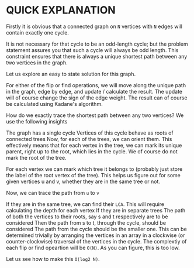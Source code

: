# QUICK EXPLANATION

Firstly it is obvious that a connected graph on `N` vertices with `N` edges will contain exactly one cycle.

It is not necessary for that cycle to be an odd-length cycle; but the problem statement assures you that such a cycle will always be odd length. This constraint ensures that there is always a unique shortest path between any two vertices in the graph.

Let us explore an easy to state solution for this graph.

For either of the flip or find operations, we will move along the unique path in the graph, edge by edge, and update / calculate the result. The update will of course change the sign of the edge weight. The result can of course be calculated using Kadane's algorithm.

How do we exactly trace the shortest path between any two vertices? We use the following insights

The graph has a single cycle
Vertices of this cycle behave as roots of connected trees
Now, for each of the trees, we can orient them. This effectively means that for each vertex in the tree, we can mark its unique parent, right up to the root, which lies in the cycle. We of course do not mark the root of the tree.

For each vertex we can mark which tree it belongs to (probably just store the label of the root vertex of the tree). This helps us figure out for some given vertices u and v, whether they are in the same tree or not.

Now, we can trace the path from `u` to `v`

If they are in the same tree, we can find their `LCA`.
This will require calculating the depth for each vertex
If they are in separate trees
The path of both the vertices to their roots, say s and t respectively are to be considered
Then the path from s to t, through the cycle, should be considered
The path from the cycle should be the smaller one. This can be determined trivially by arranging the vertices in an array in a clockwise (or counter-clockwise) traversal of the vertices in the cycle.
The complextiy of each flip or find opeartion will be `O(N)`. As you can figure, this is too low.

Let us see how to make this `O(log2 N)`.
